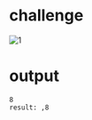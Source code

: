 # challenge
![1](https://user-images.githubusercontent.com/25152105/222618924-0cb25300-b157-46a7-b527-ff0dbd631025.jpg)


# output
```
8
result: ,8
```
